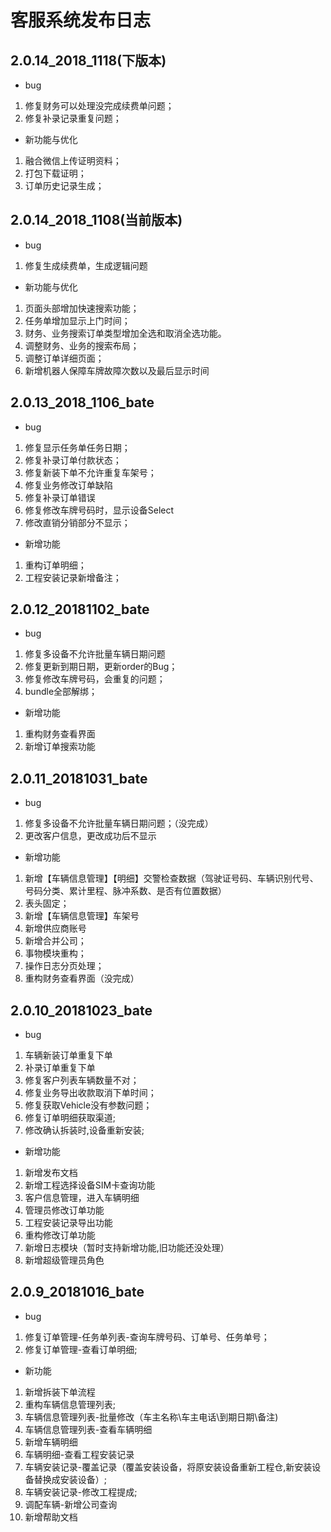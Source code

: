 # 客服系统发布日志
## 2.0.14_2018_1118(下版本)
- bug
1. 修复财务可以处理没完成续费单问题；
2. 修复补录记录重复问题；

- 新功能与优化
1. 融合微信上传证明资料；
2. 打包下载证明；
3. 订单历史记录生成；

## 2.0.14_2018_1108(当前版本)
- bug
1. 修复生成续费单，生成逻辑问题


- 新功能与优化
1. 页面头部增加快速搜索功能；
1. 任务单增加显示上门时间；
1. 财务、业务搜索订单类型增加全选和取消全选功能。
1. 调整财务、业务的搜索布局；
1. 调整订单详细页面；
1. 新增机器人保障车牌故障次数以及最后显示时间



## 2.0.13_2018_1106_bate
- bug
1. 修复显示任务单任务日期；
1. 修复补录订单付款状态；
1. 修复新装下单不允许重复车架号；
1. 修复业务修改订单缺陷
1. 修复补录订单错误
1. 修复修改车牌号码时，显示设备Select
1. 修改直销分销部分不显示；
- 新增功能
1. 重构订单明细；
1. 工程安装记录新增备注；
## 2.0.12_20181102_bate
- bug
1. 修复多设备不允许批量车辆日期问题
2. 修复更新到期日期，更新order的Bug；
3. 修复修改车牌号码，会重复的问题；
4. bundle全部解绑；
- 新增功能
1. 重构财务查看界面
1. 新增订单搜索功能

## 2.0.11_20181031_bate 
- bug
1. 修复多设备不允许批量车辆日期问题；（没完成）
1. 更改客户信息，更改成功后不显示
- 新增功能
1. 新增【车辆信息管理】【明细】交警检查数据（驾驶证号码、车辆识别代号、号码分类、累计里程、脉冲系数、是否有位置数据）
1. 表头固定；
1. 新增【车辆信息管理】车架号
1. 新增供应商账号
1. 新增合并公司；
1. 事物模块重构；
1. 操作日志分页处理；
1. 重构财务查看界面（没完成）

## 2.0.10_20181023_bate
- bug
1. 车辆新装订单重复下单
1. 补录订单重复下单
1. 修复客户列表车辆数量不对；
1. 修复业务导出收款取消下单时间；
1. 修复获取Vehicle没有参数问题；
1. 修复订单明细获取渠道;
1. 修改确认拆装时,设备重新安装;
- 新增功能
1. 新增发布文档
1. 新增工程选择设备SIM卡查询功能
1. 客户信息管理，进入车辆明细
1. 管理员修改订单功能
1. 工程安装记录导出功能
1. 重构修改订单功能
1. 新增日志模块（暂时支持新增功能,旧功能还没处理）
1. 新增超级管理员角色


## 2.0.9_20181016_bate
- bug
1. 修复订单管理-任务单列表-查询车牌号码、订单号、任务单号；
1. 修复订单管理-查看订单明细; 

- 新功能
1. 新增拆装下单流程
1. 重构车辆信息管理列表;
1. 车辆信息管理列表-批量修改（车主名称\车主电话\到期日期\备注)
1. 车辆信息管理列表-查看车辆明细
1. 新增车辆明细
1. 车辆明细-查看工程安装记录
1. 车辆安装记录-覆盖记录（覆盖安装设备，将原安装设备重新工程仓,新安装设备替换成安装设备）;
1. 车辆安装记录-修改工程提成;
1. 调配车辆-新增公司查询
1. 新增帮助文档
